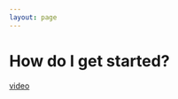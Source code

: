 ```yaml
---
layout: page
---
```


How do I get started?
================

[video](https://youtu.be/JwiyuAqxr8U)
